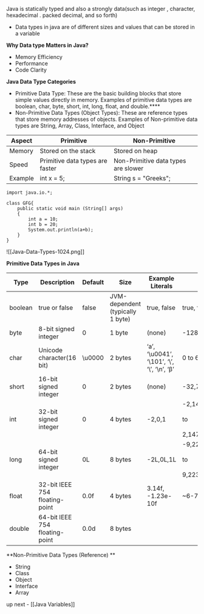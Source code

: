 Java is statically typed and also a strongly data(such as integer , character, hexadecimal . packed decimal, and so forth)
- Data types in java are of different sizes and values that can be stored in a variable 

**Why Data type Matters in Java?**
- Memory Efficiency 
- Performance
- Code Clarity

**Java Data Type Categories**
- Primitive Data Type: These are the basic building blocks that store simple values directly in memory. Examples of primitive data types are boolean, char, byte, short, int, long, float, and double.****
- Non-Primitive Data Types (Object Types): These are reference types that store memory addresses of objects. Examples of Non-primitive data types are String, Array, Class, Interface, and Object

| Aspect  | Primitive                       | Non-Primitive                       |
| ------- | ------------------------------- | ----------------------------------- |
| Memory  | Stored on the stack             | Stored on heap                      |
| Speed   | Primitive data types are faster | Non-Primitive data types are slower |
| Example | int x = 5;                      | String s = "Greeks";                |


```
import java.io.*;

class GFG{
	public static void main (String[] args)
	{
		int a = 10;
		int b = 20;
		System.out.println(a+b);
	}
}
```


![[Java-Data-Types-1024.png]]

**Primitive Data Types in Java**

|Type|Description|Default|Size|Example Literals|Range of values|
|---|---|---|---|---|---|
|boolean|true or false|false|JVM-dependent (typically 1 byte)|true, false|true, false|
|byte|8-bit signed integer|0|1 byte|(none)|-128 to 127|
|char|Unicode character(16 bit)|\u0000|2 bytes|‘a’, ‘\u0041’, ‘\101’, ‘\\’, ‘\’, ‘\n’, ‘β’|0 to 65,535 (unsigned)|
|short|16-bit signed integer|0|2 bytes|(none)|-32,768 to 32,767|
|int|32-bit signed integer|0|4 bytes|-2,0,1|-2,147,483,648<br><br>to<br><br>2,147,483,647|
|long|64-bit signed integer|0L|8 bytes|-2L,0L,1L|-9,223,372,036,854,775,808<br><br>to<br><br>9,223,372,036,854,775,807|
|float|32-bit IEEE 754 floating-point|0.0f|4 bytes|3.14f, -1.23e-10f|~6-7 significant decimal digits|
|double|64-bit IEEE 754 floating-point|0.0d|8 bytes|


**Non-Primitive Data Types (Reference) **

- String
- Class
- Object
- Interface
- Array




up next - [[Java Variables]]

